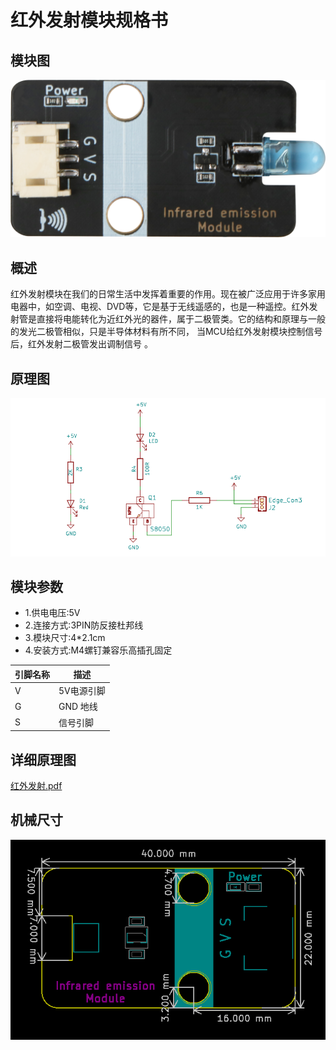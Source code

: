 # 红外发射模块规格书

## 模块图

![07](InfraredEmissionModule/InfraredEmissionModule.png)

## 概述

​        红外发射模块在我们的日常生活中发挥着重要的作用。现在被广泛应用于许多家用电器中，如空调、电视、DVD等，它是基于无线遥感的，也是一种遥控。红外发射管是直接将电能转化为近红外光的器件，属于二极管类。它的结构和原理与一般的发光二极管相似，只是半导体材料有所不同， 当MCU给红外发射模块控制信号后，红外发射二极管发出调制信号 。

## 原理图

![14](InfraredEmissionModule/7.png)

## 模块参数

* 1.供电电压:5V
* 2.连接方式:3PIN防反接杜邦线
* 3.模块尺寸:4*2.1cm
* 4.安装方式:M4螺钉兼容乐高插孔固定

| 引脚名称 | 描述       |
| -------- | ---------- |
| V        | 5V电源引脚 |
| G        | GND 地线   |
| S        | 信号引脚   |

## 详细原理图

 [红外发射.pdf](InfraredEmissionModule/红外发射.pdf) 

## 机械尺寸

![18](InfraredEmissionModule/5.png)